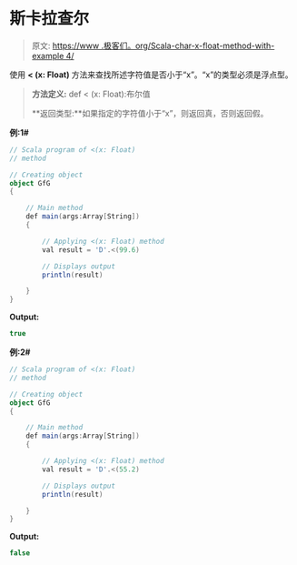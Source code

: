 # 斯卡拉查尔

> 原文: [https://www .极客们。org/Scala-char-x-float-method-with-example 4/](https://www.geeksforgeeks.org/scala-char-x-float-method-with-example-4/)

使用 **< (x: Float)** 方法来查找所述字符值是否小于“x”。“x”的类型必须是浮点型。

> **方法定义:** def < (x: Float):布尔值
> 
> **返回类型:**如果指定的字符值小于“x”，则返回真，否则返回假。

**例:1#**

```scala
// Scala program of <(x: Float)
// method

// Creating object
object GfG
{ 

    // Main method
    def main(args:Array[String])
    {

        // Applying <(x: Float) method 
        val result = 'D'.<(99.6)

        // Displays output
        println(result)

    }
} 
```

**Output:**

```scala
true

```

**例:2#**

```scala
// Scala program of <(x: Float)
// method

// Creating object
object GfG
{ 

    // Main method
    def main(args:Array[String])
    {

        // Applying <(x: Float) method
        val result = 'D'.<(55.2)

        // Displays output
        println(result)

    }
} 
```

**Output:**

```scala
false

```